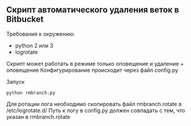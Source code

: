 Скрипт автоматического удаления веток в Bitbucket
-------------------------------------------------

Требования к окружению:
- python 2 или 3
- logrotate

Скрипт может работать в режиме только оповещение и удаление + оповещение
Конфигурирование происходит через файл config.py

Запуск
```
python rmbranch.py
```


Для ротации лога необходимо скопировать файл rmbranch.rotate в /etc/logrotate.d/
Путь к логу в config.py должен совпадать с тем, что указан в rmbranch.rotate